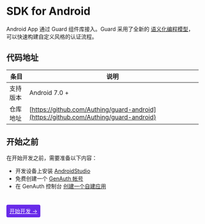 # SDK for Android

<LastUpdated/>

Android App 通过 Guard 组件库接入。Guard 采用了全新的 [语义化编程模型](https://github.com/Authing/guard-android/blob/master/doc/topics/design.md)，可以快速构建自定义风格的认证流程。

## 代码地址

| 条目     | 说明                                                                                 |
| -------- | ------------------------------------------------------------------------------------ |
| 支持版本 | Android 7.0 +                                                                        |
| 仓库地址 | [https://github.com/Authing/guard-android](https://github.com/Authing/guard-android) |

## 开始之前

在开始开发之前，需要准备以下内容：

- 开发设备上安装 [AndroidStudio](https://developer.android.google.cn/studio)
- 免费创建一个 [GenAuth 帐号](https://www.genauth.ai/)
- 在 GenAuth 控制台 [创建一个自建应用](/guides/app-new/create-app/create-app.md)

<br>

<span style="background-color: #682AE9;a:link:color:#FFF;padding:8px;border-radius: 4px;"><a href="./develop.html" style="color:#FFF;">开始开发 →</a>
</span>

<br>
